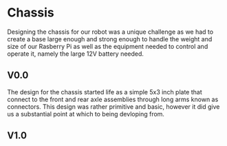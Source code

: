 # Chassis
Designing the chassis for our robot was a unique challenge as we had to create a base large enough and strong enough to handle the weight and size of our Rasberry Pi as well as the equipment needed to control and operate it, namely the large 12V battery needed.

## V0.0
The design for the chassis started life as a simple 5x3 inch plate that connect to the front and rear axle assemblies through long arms known as connectors. This design was rather primitive and basic, however it did give us a substantial point at which to being devloping from.

## V1.0
